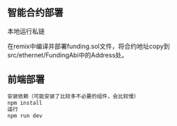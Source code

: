 ## 智能合约部署

本地运行私链

在remix中编译并部署funding.sol文件，将合约地址copy到src/ethernet/FundingAbi中的Address处。

## 前端部署

``` bash
安装依赖（可能安装了比较多不必要的组件，会比较慢）
npm install
运行
npm run dev
```

